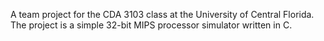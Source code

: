 A team project for the CDA 3103 class at the University of Central Florida. The project is a simple 32-bit MIPS processor simulator written in C.